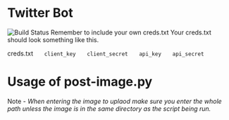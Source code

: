 # Twitter Bot

![Build Status](https://travis-ci.org/joemccann/dillinger.svg?branch=master)
Remember to include your own creds.txt
Your creds.txt should look something like this. 

creds.txt
`	client_key`
`	client_secret`
`	api_key`
`	api_secret`

# Usage of post-image.py
Note - *When entering the image  to uplaod make sure you enter the whole path unless the image is in the same directory as the script being run.*
